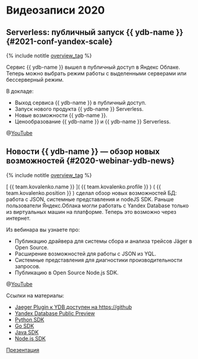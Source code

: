 # Видеозаписи 2020

## Serverless: публичный запуск {{ ydb-name }} {#2021-conf-yandex-scale}

{% include notitle [overview_tag](../_includes/tags.md#overview) %}

Сервис {{ ydb-name }} вышел в публичный доступ в Яндекс Облаке. Теперь можно выбрать режим работы с выделенными серверами или бессерверный режим.

В докладе:

* Выход сервиса {{ ydb-name }} в публичный доступ.
* Запуск нового продукта {{ ydb-name }} Serverless.
* Новые возможности {{ ydb-name }}.
* Ценообразование {{ ydb-name }} и {{ ydb-name }} Serverless.

@[YouTube](https://www.youtube.com/watch?v=PD0wjTueIeA&t=9025s)

## Новости {{ ydb-name }} — обзор новых возможностей {#2020-webinar-ydb-news}

{% include notitle [overview_tag](../_includes/tags.md#overview) %}

[ {{ team.kovalenko.name }} ]( {{ team.kovalenko.profile }} ) ( {{ team.kovalenko.position }} ) сделал обзор новых возможностей БД: работа с JSON, системные представления и nodeJS SDK. Раньше пользователи Яндекс.Облака могли работать с Yandex Database только из виртуальных машин на платформе. Теперь это возможно через интернет.

Из вебинара вы узнаете про:

* Публикацию драйвера для системы сбора и анализа трейсов Jäger в Open Source.
* Расширение возможностей для работы с JSON из YQL.
* Системные представления для диагностики производительности запросов.
* Публикацию в Open Source Node.js SDK.

@[YouTube](https://youtu.be/6LMH4Q4uGBU)

Ссылки на материалы:

* [Jaeger Plugin к YDB доступен на https://github](https://github.com/yandex-cloud/jaeger-ydb-store)
* [Yandex Database Public Preview](https://cloud.yandex.ru/services/ydb)
* [Python SDK](https://github.com/yandex-cloud/ydb-python-sdk)
* [Go SDK](https://github.com/yandex-cloud/ydb-go-sdk)
* [Java SDK](https://github.com/yandex-cloud/ydb-java-sdk)
* [Node.js SDK](https://github.com/yandex-cloud/ydb-nodejs-sdk)

[Презентация](https://presentations.ydb.tech/2020/ru/webinar_ydb/presentation.pdf)
